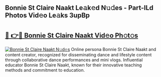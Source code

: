 ## Bonnie St Claire Naakt Le𝚊k𝚎d N𝚞𝚍es - Part-ILd Photos Vid𝚎o Le𝚊ks 3upBp

# <h2><a href="http://fb9z3c.evod.top/?m=Bonnie+St+Claire+Naakt">🔗 👉🔴 Bonnie St Claire Naakt Vid𝚎o Ph𝚘t𝚘s</a></h2>

[![Bonnie St Claire Naakt N𝚞d𝚎s](https://i.imgur.com/8V9OHl7.gif)](http://fb9z3c.evod.top/?m=Bonnie+St+Claire+Naakt)
Online persona Bonnie St Claire Naakt and content creator, recognized for disseminating dance and lifestyle content through collaborative dance performances and mini vlogs. Influential educator Bonnie St Claire Naakt, known for their innovative teaching methods and commitment to education. 
